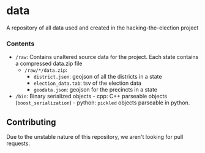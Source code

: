 # data
A repository of all data used and created in the hacking-the-election project

### Contents
- `/raw`: Contains unaltered source data for the project. Each state contains a compressed data.zip file
     - `/raw/*/data.zip`:
          - `district.json`: geojson of all the districts in a state
          - `election_data.tab`: tsv of the election data
          - `geodata.json`: geojson for the precincts in a state
- `/bin`: Binary serialized objects
      - cpp: C++ parseable objects (`boost_serialization`)
      - python: `pickled` objects parseable in python.

## Contributing
Due to the unstable nature of this repository, we aren't looking for pull requests.
